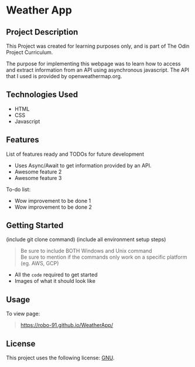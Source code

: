 # Weather App

## Project Description

This Project was created for learning purposes only, and is part of The Odin Project Curriculum.

The purpose for implementing this webpage was to learn how to access and extract information from an API using asynchronous javascript. The API that I used is provided by openweathermap.org.

## Technologies Used

* HTML
* CSS
* Javascript

## Features

List of features ready and TODOs for future development
* Uses Async/Await to get information provided by an API.
* Awesome feature 2
* Awesome feature 3

To-do list:
* Wow improvement to be done 1
* Wow improvement to be done 2

## Getting Started
   
(include git clone command)
(include all environment setup steps)

> Be sure to include BOTH Windows and Unix command  
> Be sure to mention if the commands only work on a specific platform (eg. AWS, GCP)

- All the `code` required to get started
- Images of what it should look like

## Usage

To view page:

> https://robo-91.github.io/WeatherApp/

## License

This project uses the following license: [GNU](https://www.gnu.org/licenses/gpl-3.0.en.html).

